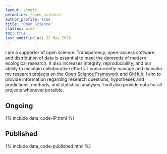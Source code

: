 ```yaml
---
layout: single
permalink: /open_science/
author_profile: true
title: "Open Science"
classes: wide
toc: true
last_modified_at: 22 May 2020
---
```


I am a supporter of open science. Transparency, open-access software, and distribution of data is essential to meet the demands of modern ecological research. It also increases integrity, reproducibility, and our ability to maintain collaborative efforts. I concurrently manage and mainatin my research projects on the [Open Science Framework](https://osf.io/9chg5/) and [GitHub](https://github.com/dmurraystoker). I aim to provide information regarding research questions, hypotheses and predictions, methods, and statistical analyses. I will also provide data for all projects whenever possible. 


## Ongoing

{% include data_code-IP.html %}


## Published

{% include data_code-published.html %}
